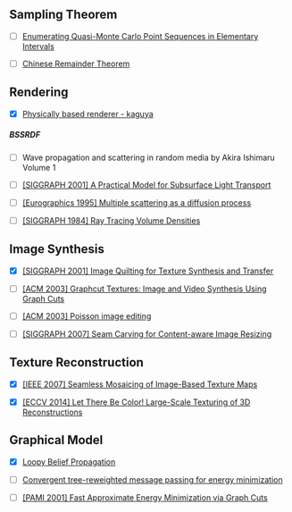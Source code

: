 ## Sampling Theorem

- [ ] [Enumerating Quasi-Monte Carlo Point Sequences in Elementary Intervals](http://gruenschloss.org/sample-enum/sample-enum.pdf?origin=publication_detail)

- [ ] [Chinese Remainder Theorem](https://zhuanlan.zhihu.com/p/318188916)

## Rendering
- [x] [Physically based renderer - kaguya](https://github.com/StormPhoenix/kaguya)

##### BSSRDF
- [ ] Wave propagation and scattering in random media by Akira Ishimaru Volume 1

- [ ] [[SIGGRAPH 2001] A Practical Model for Subsurface Light Transport](https://graphics.stanford.edu/papers/bssrdf/bssrdf.pdf)

- [ ] [[Eurographics 1995] Multiple scattering as a diffusion process](https://www.researchgate.net/publication/2371775_Multiple_Scattering_as_a_Diffusion_Process)

- [ ] [[SIGGRAPH 1984] Ray Tracing Volume Densities](https://www.researchgate.net/publication/234800181_Ray_Tracing_Volume_Densities)

## Image Synthesis

- [x] [[SIGGRAPH 2001] Image Quilting for Texture Synthesis and Transfer](https://people.eecs.berkeley.edu/~efros/research/quilting/quilting.pdf)

- [ ] [[ACM 2003] Graphcut Textures: Image and Video Synthesis Using Graph Cuts](https://www.cc.gatech.edu/~turk/my_papers/graph_cuts.pdf)

- [ ] [[ACM 2003] Poisson image editing](https://www.cs.jhu.edu/~misha/Fall07/Papers/Perez03.pdf)

- [ ] [[SIGGRAPH 2007] Seam Carving for Content-aware Image Resizing](http://graphics.cs.cmu.edu/courses/15-463/2013_fall/hw/proj3-seamcarving/imret.pdf)

## Texture Reconstruction

- [x] [[IEEE 2007] Seamless Mosaicing of Image-Based Texture Maps](https://www.cs.jhu.edu/~misha/ReadingSeminar/Papers/Lempitsky07.pdf)

- [x] [[ECCV 2014] Let There Be Color! Large-Scale Texturing of 3D Reconstructions](https://www.gcc.tu-darmstadt.de/media/gcc/papers/Waechter-2014-LTB.pdf)

## Graphical Model

- [x] [Loopy Belief Propagation](http://6.869.csail.mit.edu/fa13/lectures/slideNotesCh7rev.pdf)

- [ ] [Convergent tree-reweighted message passing for energy minimization](http://www.gatsby.ucl.ac.uk/aistats/fullpapers/113.pdf)

- [ ] [[PAMI 2001] Fast Approximate Energy Minimization via Graph Cuts](http://www.cs.cornell.edu/rdz/Papers/BVZ-iccv99.pdf)
